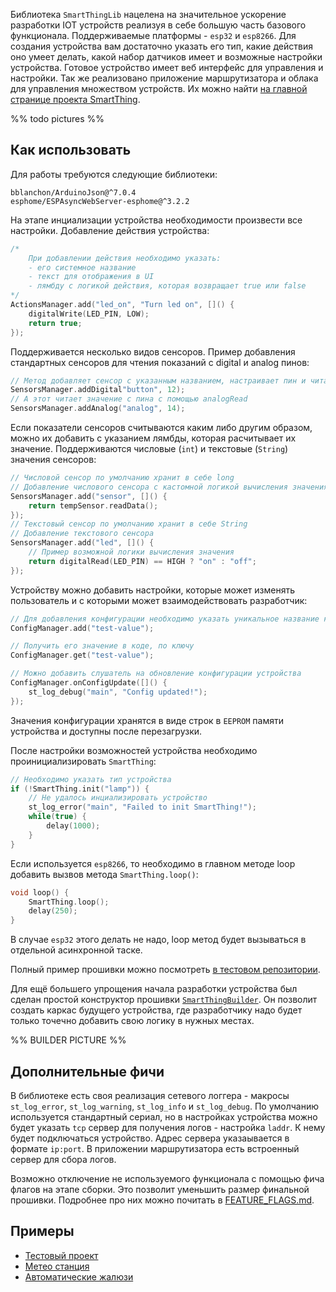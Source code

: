 Библиотека `SmartThingLib` нацелена на значительное ускорение разработки IOT устройств реализуя в себе большую часть базового функционала. Поддерживаемые платформы - `esp32` и `esp8266`. Для создания устройства вам достаточно указать его тип, какие действия оно умеет делать, какой набор датчиков имеет и возможные настройки устройства. Готовое устройство имеет веб интерфейс для управления и настройки.
Так же реализовано приложение маршрутизатора и облака для управления множеством устройств. Их можно найти [на главной странице проекта SmartThing](https://github.com/poboopo/SmartThingProject).

%% todo pictures %%
## Как использовать
Для работы требуются следующие библиотеки:
```
bblanchon/ArduinoJson@^7.0.4
esphome/ESPAsyncWebServer-esphome@^3.2.2
```

На этапе инциализации устройства необходимости произвести все настройки. Добавление действия устройства:

```C++
/*
	При добавлении действия необходимо указать:
	- его системное название
	- текст для отображения в UI
	- лямбду с логикой действия, которая возвращает true или false
*/
ActionsManager.add("led_on", "Turn led on", []() {
	digitalWrite(LED_PIN, LOW);
	return true;
});
```

Поддерживается несколько видов сенсоров. Пример добавления стандартных сенсоров для чтения показаний с digital и analog пинов:

```C++
// Метод добавляет сенсор с указанным названием, настраивает пин и читает его значение с помощью digitalRead
SensorsManager.addDigital"button", 12);
// А этот читает значение с пина с помощью analogRead
SensorsManager.addAnalog("analog", 14);
```

Если показатели сенсоров считываются каким либо другим образом, можно их добавить с указанием лямбды, которая расчитывает их значение. Поддерживаются числовые (`int`) и текстовые (`String`) значения сенсоров:

```c++
// Числовой сенсор по умолчанию хранит в себе long
// Добавление числового сенсора с кастомной логикой вычисления значения
SensorsManager.add("sensor", []() {
	return tempSensor.readData();
});
// Текстовый сенсор по умолчанию хранит в себе String
// Добавление текстового сенсора
SensorsManager.add("led", []() {
	// Пример возможной логики вычисления значения
	return digitalRead(LED_PIN) == HIGH ? "on" : "off";
});
```

Устройству можно добавить настройки, которые может изменять пользователь и с которыми может взаимодействовать разработчик:

```C++
// Для добавления конфигурации необходимо указать уникальное название ключа
ConfigManager.add("test-value");

// Получить его значение в коде, по ключу
ConfigManager.get("test-value");

// Можно добавить слушатель на обновление конфигурации устройства
ConfigManager.onConfigUpdate([]() {
	st_log_debug("main", "Config updated!");
});
```
Значения конфигурации хранятся в виде строк в `EEPROM` памяти устройства и доступны после перезагрузки.

После настройки возможностей устройства необходимо проинициализировать `SmartThing`:

```C++
// Необходимо указать тип устройства
if (!SmartThing.init("lamp")) {
	// Не удалось инциализировать устройство
	st_log_error("main", "Failed to init SmartThing!");
	while(true) {
		delay(1000);
	}
}
```

Если используется `esp8266`, то необходимо в главном методе loop добавить вызвов метода `SmartThing.loop()`:

```C++
void loop() {
	SmartThing.loop();
	delay(250);
}
```

В случае `esp32` этого делать не надо, loop метод будет вызываться в отдельной асинхронной таске.

Полный пример прошивки можно посмотреть  [в тестовом репозитории](https://github.com/poboopo/SmartThingLibTest/blob/master/src/main.cpp). 

Для ещё большего упрощения начала разработки устройства был сделан простой конструктор прошивки [`SmartThingBuilder`](https://pobopo.ru/st/builder/). Он позволит создать каркас будущего устройства, где разработчику надо будет только точечно добавить свою логику в нужных местах.

%% BUILDER PICTURE %%

## Дополнительные фичи
В библиотеке есть своя реализация сетевого логгера - макросы `st_log_error`, `st_log_warning`, `st_log_info` и `st_log_debug`.  По умолчанию используется стандартный сериал, но в настройках устройства можно будет указать `tcp` сервер для получения логов - настройка `laddr`. К нему будет подключаться устройство. Адрес сервера указаывается в формате `ip:port`. В приложении маршрутизатора есть встроенный сервер для сбора логов.

Возможно отключение не используемого функционала с помощью фича флагов на этапе сборки. Это позволит уменьшить размер финальной прошивки. Подробнее про них можно почитать в [FEATURE_FLAGS.md](https://github.com/poboopo/SmartThingLib/blob/master/FEATURE_FLAGS.md). 

## Примеры
- [Тестовый проект](https://github.com/poboopo/SmartThingLibTest/blob/master/src/main.cpp)
- [Метео станция](https://github.com/PavelProjects/meteo_station)
- [Автоматические жалюзи](https://github.com/PavelProjects/SmarThingtLouver)